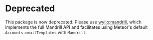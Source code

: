 # Deprecated

This package is now deprecated. Please use [wylio:mandrill](https://github.com/Wylio/meteor-mandrill/), which implements the full Mandrill API and facilitates using Meteor's default `Accounts.emailTemplates` with `Mandrill`.
